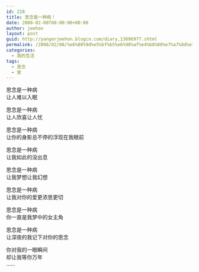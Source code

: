 ```yaml
---
id: 228
title: 思念是一种病！
date: 2008-02-08T08:00:00+00:00
author: jeehon
layout: post
guid: http://yangerjeehon.blogcn.com/diary,13696977.shtml
permalink: /2008/02/08/%e6%80%9d%e5%bf%b5%e6%98%af%e4%b8%80%e7%a7%8d%e7%97%85%ef%bc%81/
categories:
  - 我的生活
tags:
  - 思念
  - 爱
---
```

思念是一种病  
让人难以入眠

思念是一种病  
让人欣喜让人忧

思念是一种病  
让你的身影总不停的浮现在我眼前

思念是一种病  
让我如此的没出息

思念是一种病  
让我梦想让我幻想

思念是一种病  
让我对你的爱更浓思更切

思念是一种病  
你一直是我梦中的女主角

思念是一种病  
让深夜的我记下对你的思念

你对我的一眼瞬间  
却让我等你万年  
……